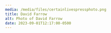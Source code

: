 ```yaml
---
media: /media/files/certainlivespressphoto.png
title: David Farrow
alt: Photo of David Farrow
date: 2023-09-01T12:17:00-0500
---
```


